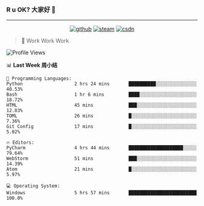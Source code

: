 ### R u OK? 大家好 👋

___

<p align="center">
  <a href="https://bigkjp97.github.io/"><img src="https://img.shields.io/badge/-GitPage-lightgrey" alt="github"></a>
  <a href="https://steamcommunity.com/id/bigkjp/"><img src="https://img.shields.io/badge/-Steam-black" alt="steam"></a>
  <a href="https://blog.csdn.net/qq_38986088"><img src="https://img.shields.io/badge/CSDN-cf000e" alt="csdn"></a>
</p>

> 🧟 Work Work Work

<!--START_SECTION:kjp readme-->
![Profile Views](http://img.shields.io/badge/Mi%20Amigos%E2%99%82%EF%B8%8F-1-ff69b4)

📊 **Last Week 周小结** 

```text
💬 Programming Languages: 
Python                   2 hrs 24 mins       ██████████░░░░░░░░░░░░░░░   40.53% 
Bash                     1 hr 6 mins         ████░░░░░░░░░░░░░░░░░░░░░   18.72% 
HTML                     45 mins             ███░░░░░░░░░░░░░░░░░░░░░░   12.83% 
TOML                     26 mins             █░░░░░░░░░░░░░░░░░░░░░░░░   7.36% 
Git Config               17 mins             █░░░░░░░░░░░░░░░░░░░░░░░░   5.02%

🔥 Editors: 
PyCharm                  4 hrs 44 mins       ████████████████████░░░░░   79.64% 
WebStorm                 51 mins             ███░░░░░░░░░░░░░░░░░░░░░░   14.39% 
Atom                     21 mins             █░░░░░░░░░░░░░░░░░░░░░░░░   5.97%

💻 Operating System: 
Windows                  5 hrs 57 mins       █████████████████████████   100.0%

```


<!--END_SECTION:kjp readme-->

<!--
**bigkjp97/bigkjp97** is a ✨ _special_ ✨ repository because its `README.md` (this file) appears on your GitHub profile.

Here are some ideas to get you started:

- 🔭 I’m currently working on ...
- 🌱 I’m currently learning ...
- 👯 I’m looking to collaborate on ...
- 🤔 I’m looking for help with ...
- 💬 Ask me about ...
- 📫 How to reach me: ...
- 😄 Pronouns: ...
- ⚡ Fun fact: ... -->
